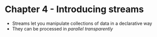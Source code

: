 # Chapter 4 - Introducing streams

- Streams let you manipulate collections of data in a declarative way
- They can be processed in *parallel transparently*
